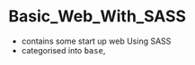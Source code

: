 # Basic_Web_With_SASS
- contains some start up web Using SASS
- categorised into <kbd>base</kbd>, <kbd></kbd>
